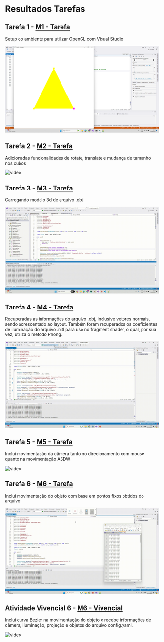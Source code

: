 # Resultados Tarefas
## Tarefa 1 - [M1 - Tarefa](M1%20-%20Tarefa)
Setup do ambiente para utilizar OpenGL com Visual Studio

![screenshot](img/tarefa1-screenshot.png)


## Tarefa 2 - [M2 - Tarefa](M2%20-%20Tarefa)
Adicionadas funcionalidades de rotate, translate e mudança de tamanho nos cubos

![video](img/tarefa2-video.gif)

## Tarefa 3 - [M3 - Tarefa](M3%20-%20Tarefa)
Carregando modelo 3d de arquivo .obj

![video](img/tarefa3-video.gif)

## Tarefa 4 - [M4 - Tarefa](M4%20-%20Tarefa)
Recuperadas as informações do arquivo .obj, inclusive vetores normais, sendo acrescentado ao layout. Também foram recuperados os coeficientes de iluminação do arquivo .mtl para uso no fragment shader, o qual, por sua vez, utiliza o método Phong.

![video](img/tarefa4-video.gif)

## Tarefa 5 - [M5 - Tarefa](M5%20-%20Tarefa)
Inclui movimentação da câmera tanto no direcionamento com mouse quanto na movimentação ASDW 

![video](img/tarefa5-video.gif)

## Tarefa 6 - [M6 - Tarefa](M6%20-%20Tarefa)
Inclui movimentação do objeto com base em pontos fixos obtidos do arquivo 

![video](img/tarefa6-video.gif)

## Atividade Vivencial 6 - [M6 - Vivencial](M6%20-%20Vivencial)
Inclui curva Bezier na movimentação do objeto e recebe informações de câmera, iluminação, projeção e objetos do arquivo config.yaml.

![video](img/v6.gif)